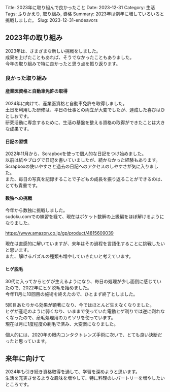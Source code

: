 Title: 2023年に取り組んで良かったこと
Date: 2023-12-31
Category: 生活
Tags: ふりかえり, 取り組み, 資格
Summary: 2023年は例年に増していろいろと挑戦しました。
Slug: 2023-12-31-endeavors

## 2023年の取り組み

2023年は、さまざまな新しい挑戦をしました。  
成果を上げたこともあれば、そうでなかったこともありました。  
今年の取り組みで特に良かったと思う点を振り返ります。

### 良かった取り組み

#### 産業医資格と自動車免許の取得

2024年に向けて、産業医資格と自動車免許を取得しました。  
土日を利用した研修は、平日の仕事との両立が大変でしたが、達成した喜びはひとしおです。  
研究活動に専念するために、生活の基盤を整える資格の取得ができたことは大きな成果です。  

#### 日記の習慣

2022年11月から、Scrapboxを使って個人的な日記をつけ始めました。  
以前は紙やブログで日記を書いていましたが、続かなかった経験もあります。  
Scrapboxの使いやすさと過去の日記へのアクセスのしやすさが気に入りました。  
また、毎日の写真を記録することで子どもの成長を振り返ることができるのは、とても貴重です。

#### 数独への挑戦

今年から数独に挑戦しました。  
sudoku.comでの練習を経て、現在はポケット数解の上級編をほぼ解けるようになりました。

https://www.amazon.co.jp/gp/product/4815609039

現在は直感的に解いていますが、来年はその過程を言語化することに挑戦したいと思います。  
また、解けるパズルの種類も増やしていきたいと考えています。

#### ヒゲ脱毛

30代に入ってからヒゲが生えるようになり、毎日の処理が少し面倒に感じていたので、2022年にヒゲ脱毛を始めました。  
今年11月に10回目の施術を終えたので、ひとまず終了としました。  

5回目あたりから効果が顕著になり、今ではほとんど生えなくなりました。  
ヒゲが産毛のように弱くなり、いままで使っていた電動ヒゲ剃りでは逆に剃れなくなったので、産毛処理用のカミソリを使っています。  
現在は月に1度程度の剃毛で済み、大変楽になりました。  

個人的には、2020年の眼内コンタクトレンズ手術に次いで、とても良い決断だったと思っています。  

## 来年に向けて

2024年も引き続き資格取得を通して、学習を深めようと思います。  
生活を充実させるような趣味を増やして、特に料理のレパートリーを増やしたいところです。  

